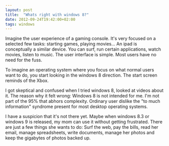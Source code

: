 ```yaml
---
layout: post
title:  "Whats right with windows 8?"
date: 2012-09-24T19:42:00+02:00
tags: windows
---
```


Imagine the user experience of a gaming console. It's very focused on a selected few tasks: starting games, playing movies... An ipad is conceptually a similar device. You can surf, run certain applications, watch movies, listen to music. The user interface is simple. Most users have no need for the fuss.

To imagine an operating system where you focus on what normal users want to do, you start looking in the windows 8 direction. The start screen reminds of the Xbox.

I got skeptical and confused when I tried windows 8, looked at videos about it. The reason why it felt wrong: Windows 8 is not intended for me. I'm not part of the 95% that abhors complexity. Ordinary user dislike the "to much information" syndrome present for most desktop operating systems.

I have a suspicion that it's not there yet. Maybe when windows 8.3 or windows 9 is released, my mom can use it without getting frustrated. There are just a few things she wants to do:
Surf the web, pay the bills, read her email, manage spreadsheets, write documents, manage her photos and keep the gigabytes of photos backed up.
